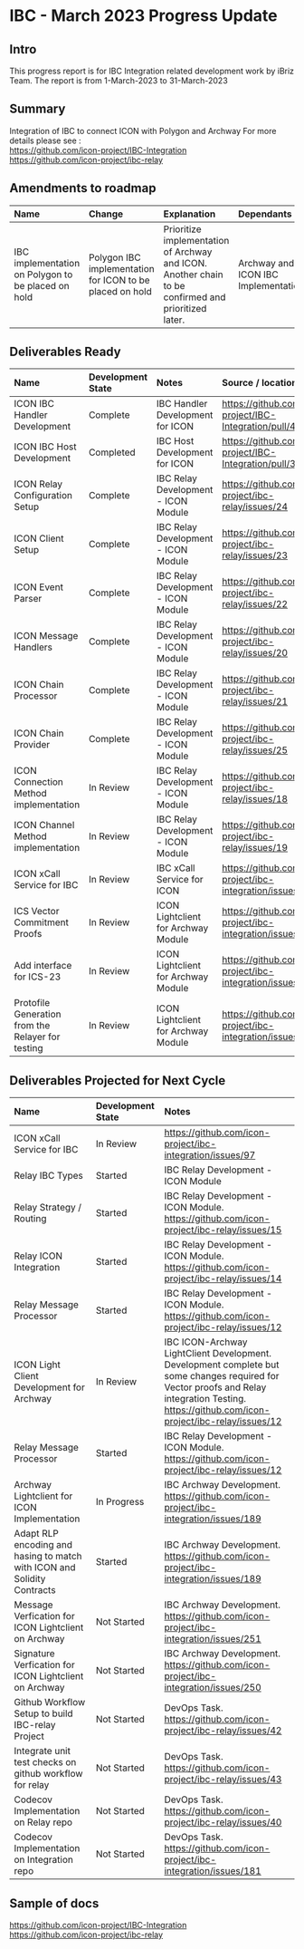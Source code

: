 # IBC - March 2023 Progress Update

## Intro
This progress report is for IBC Integration related development work by iBriz Team. The report is from  1-March-2023 to 31-March-2023

## Summary
Integration of IBC to connect ICON with Polygon and Archway
For more details please see : <br>
https://github.com/icon-project/IBC-Integration <br>
https://github.com/icon-project/ibc-relay

## Amendments to roadmap

| Name  | Change | Explanation | Dependants |
| :-----| :-------| :----------| :----------|
| IBC implementation on Polygon to be placed on hold | Polygon IBC implementation for ICON to be placed on hold | Prioritize implementation of Archway and ICON. Another chain to be confirmed and prioritized later. | Archway and ICON IBC Implementation |

## Deliverables Ready

| Name | Development State | Notes | Source / location |
|:----- |:------------------ | :----| :----------------| 
| ICON IBC Handler Development | Complete | IBC Handler Development for ICON | https://github.com/icon-project/IBC-Integration/pull/49 |
| ICON IBC Host Development | Completed | IBC Host Development for ICON | https://github.com/icon-project/IBC-Integration/pull/37 |
| ICON Relay Configuration Setup | Complete | IBC Relay Development - ICON Module| https://github.com/icon-project/ibc-relay/issues/24 |
| ICON Client Setup | Complete | IBC Relay Development - ICON Module | https://github.com/icon-project/ibc-relay/issues/23 |
| ICON Event Parser | Complete | IBC Relay Development - ICON Module | https://github.com/icon-project/ibc-relay/issues/22 |
| ICON Message Handlers | Complete | IBC Relay Development - ICON Module | https://github.com/icon-project/ibc-relay/issues/20 |
| ICON Chain Processor | Complete | IBC Relay Development - ICON Module | https://github.com/icon-project/ibc-relay/issues/21 |
| ICON Chain Provider | Complete | IBC Relay Development - ICON Module | https://github.com/icon-project/ibc-relay/issues/25 |
| ICON Connection Method implementation | In Review | IBC Relay Development - ICON Module | https://github.com/icon-project/ibc-relay/issues/18 |
| ICON Channel Method implementation | In Review | IBC Relay Development - ICON Module | https://github.com/icon-project/ibc-relay/issues/19 |
| ICON xCall Service for IBC | In Review | IBC xCall Service for ICON | https://github.com/icon-project/ibc-integration/issues/97 |
| ICS Vector Commitment Proofs | In Review | ICON Lightclient for Archway Module | https://github.com/icon-project/ibc-integration/issues/96 |
| Add interface for ICS-23 | In Review | ICON Lightclient for Archway Module | https://github.com/icon-project/ibc-integration/issues/150 |
| Protofile Generation from the Relayer for testing | In Review | ICON Lightclient for Archway Module | https://github.com/icon-project/ibc-integration/issues/149 |


## Deliverables Projected for Next Cycle


| Name | Development State | Notes |
|:-----|:------------------|:-----|
| ICON xCall Service for IBC | In Review | https://github.com/icon-project/ibc-integration/issues/97 |
| Relay IBC Types | Started | IBC Relay Development - ICON Module | https://github.com/icon-project/ibc-relay/issues/16 |
| Relay Strategy / Routing | Started | IBC Relay Development - ICON Module. https://github.com/icon-project/ibc-relay/issues/15 |
| Relay ICON Integration | Started | IBC Relay Development - ICON Module. https://github.com/icon-project/ibc-relay/issues/14 |
| Relay Message Processor | Started | IBC Relay Development - ICON Module. https://github.com/icon-project/ibc-relay/issues/12 |
| ICON Light Client Development for Archway | In Review | IBC ICON-Archway LightClient Development. Development complete but some changes required for Vector proofs and Relay integration Testing. https://github.com/icon-project/ibc-relay/issues/12|
| Relay Message Processor | Started | IBC Relay Development - ICON Module. https://github.com/icon-project/ibc-relay/issues/12 |
| Archway Lightclient for ICON Implementation | In Progress | IBC Archway Development. https://github.com/icon-project/ibc-integration/issues/189 |
| Adapt RLP encoding and hasing to match with ICON and Solidity Contracts| Started | IBC Archway Development. https://github.com/icon-project/ibc-integration/issues/189 |
| Message Verfication for ICON Lightclient on Archway | Not Started | IBC Archway Development. https://github.com/icon-project/ibc-integration/issues/251 |
| Signature Verfication for ICON Lightclient on Archway | Not Started | IBC Archway Development. https://github.com/icon-project/ibc-integration/issues/250 |
| Github Workflow Setup to build IBC-relay Project | Not Started | DevOps Task. https://github.com/icon-project/ibc-relay/issues/42 |
| Integrate unit test checks on github workflow for relay | Not Started | DevOps Task. https://github.com/icon-project/ibc-relay/issues/43 |
| Codecov Implementation on Relay repo | Not Started | DevOps Task. https://github.com/icon-project/ibc-relay/issues/40 |
| Codecov Implementation on Integration repo | Not Started | DevOps Task. https://github.com/icon-project/ibc-integration/issues/181 |



## Sample of docs
https://github.com/icon-project/IBC-Integration <br>
https://github.com/icon-project/ibc-relay
